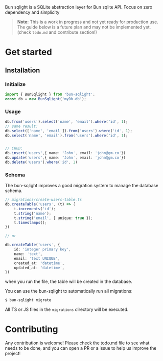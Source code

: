 
Bun sqlight is a SQLite abstraction layer for Bun sqlite API. Focus on zero dependency and simplicity

> **Note:** This is a work in progress and not yet ready for production use. The guide below is a future plan and may not be implemented yet. (check `todo.md` and contribute section!)

# Get started

## Installation

### Initialize

```ts
import { BunSqlight } from 'bun-sqlight';
const db = new BunSqlight('myDb.db');
```

### Usage

```ts
db.from('users').select('name', 'email').where('id', 1);
// same result:
db.select(['name', 'email']).from('users').where('id', 1);
db.select('name', 'email').from('users').where('id', 1);


// CRUD:
db.insert('users',{ name: 'John', email: 'john@gm.co'})
db.update('users',{ name: 'John', email: 'john@gm.co'})
db.delete('users').where('id', 1)
```

### Schema

The bun-sqlight improves a good migration system to manage the database schema.

```ts
// migrations/create-users-table.ts
db.createTable('users', (t) => {
    t.increments('id');
    t.string('name');
    t.string('email', { unique: true });
    t.timestamps();
})

// or 

db.createTable('users', {
    id: 'integer primary key',
    name: 'text',
    email: 'text UNIQUE',
    created_at: 'datetime',
    updated_at: 'datetime',
})
```

when you run the file, the table will be created in the database.

You can use the bun-sqlight to automatically run all migrations:

```bash
$ bun-sqlight migrate
```
All TS or JS files in the `migrations` directory will be executed.

# Contributing

Any contribution is welcome! Please check the [todo.md](todo.md) file to see what needs to be done, and you can open a PR or a issue to help us improve the project!